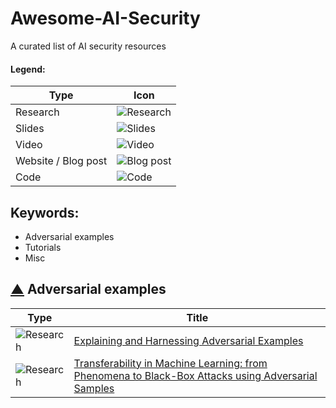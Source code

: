 # Awesome-AI-Security
A curated list of AI security resources

#### Legend:
|Type| Icon|
|---|---|
| Research  | ![Research](https://cdn4.iconfinder.com/data/icons/48-bubbles/48/12.File-32.png "Research")  |
| Slides  | ![Slides](https://cdn3.iconfinder.com/data/icons/tango-icon-library/48/x-office-presentation-32.png "Slides")  |
| Video | ![Video](https://cdn2.iconfinder.com/data/icons/snipicons/500/video-32.png "Video")  |
| Website / Blog post  | ![Blog post](https://cdn3.iconfinder.com/data/icons/tango-icon-library/48/internet-web-browser-32.png "Website or blog post")  |
| Code  | ![Code](https://cdn2.iconfinder.com/data/icons/snipicons/500/application-code-32.png "Code")  |

## Keywords:
- Adversarial examples
- Tutorials
- Misc

## [▲](#keywords) Adversarial examples
|Type|Title|
|---|---|
|![Research](https://cdn4.iconfinder.com/data/icons/48-bubbles/48/12.File-32.png "Research")  | [Explaining and Harnessing Adversarial Examples](https://arxiv.org/abs/1412.6572)  |
| ![Research](https://cdn4.iconfinder.com/data/icons/48-bubbles/48/12.File-32.png "Research")  | [Transferability in Machine Learning: from Phenomena to Black-Box Attacks using Adversarial Samples](https://arxiv.org/abs/1605.07277)  |
